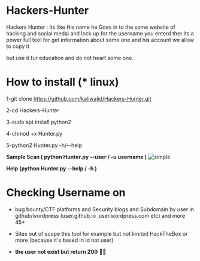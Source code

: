 # Hackers-Hunter
Hackers Hunter : Its like His name he Goes in to the some website of hacking and social medai and lock up for the username you enterd ther
its a power full tool for get information about some one and his account
we allow to copy it 

but use it fur education and do not heart some one.
# How to install (* linux)
1-git clone https://github.com/kaliwalid/Hackers-Hunter.git




2-cd Hackers-Hunter



3-sudo apt install python2



4-chmod +x Hunter.py



5-python2 Hunter.py -h/--help





**Sample Scan ( python Hunter.py --user / -u  username )**
![simple](https://github.com/kaliwalid/Hackers-Hunter/blob/main/Hacker-Hunter.png) 

**Help (python Hunter.py --help / -h )**



# Checking Username on
* bug bounty/CTF platforms and Security blogs and Subdomain by user in github/wordpress (user.github.io ,user.wordpress.com etc) and more 45+
* Sites out of scope this tool for example but not limited HackTheBox or more (because it's based in id not user)


* **the user not exist but return 200** :thinking::monocle_face:
